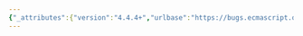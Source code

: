 ```yaml
---
{"_attributes":{"version":"4.4.4+","urlbase":"https://bugs.ecmascript.org/","maintainer":"dherman@mozilla.com"},"bug":{"bug_id":978,"creation_ts":"2012-11-21 11:54:00 -0800","short_desc":"9.1.5 + 9.1.6: upright \"k\"","delta_ts":"2012-11-23 09:45:19 -0800","product":"Draft for 6th Edition","component":"editorial issue","version":"Rev 11: October 26, 2012 Draft","rep_platform":"All","op_sys":"All","bug_status":"RESOLVED","resolution":"FIXED","priority":"Normal","bug_severity":"enhancement","everconfirmed":true,"reporter":{"uid":"jmdyck","name":"Michael Dyck"},"assigned_to":{"uid":"allen","name":"Allen Wirfs-Brock"},"long_desc":[{"commentid":2482,"comment_count":0,"who":{"uid":"jmdyck","name":"Michael Dyck"},"bug_when":"2012-11-21 11:54:58 -0800","thetext":"In 9.1.5 \"ToInt32: (Signed 32 Bit Integer)\"\nand 9.1.6 \"ToUint32: (Unsigned 32 Bit Integer)\",\nstep 5 says:\n    Let int32bit be posInt modulo 2^32; that is, a finite integer value k\n    of Number type with positive sign and less than 2^32 in magnitude such that\n    the mathematical difference of posInt and k is mathematically an integer\n    multiple of 2^32.\nwhere both occurrences of 'k' are in an upright font.\n\nChange each to an italic font."},{"commentid":2486,"comment_count":1,"who":{"uid":"jmdyck","name":"Michael Dyck"},"bug_when":"2012-11-21 12:52:33 -0800","thetext":"But see Bug 981, which suggests deleting the text that contains the upright 'k's."},{"commentid":2488,"comment_count":2,"who":{"uid":"allen","name":"Allen Wirfs-Brock"},"bug_when":"2012-11-21 15:44:38 -0800","thetext":"corrected in rev 12 editor's draft"},{"commentid":2569,"comment_count":3,"who":{"uid":"allen","name":"Allen Wirfs-Brock"},"bug_when":"2012-11-23 09:45:19 -0800","thetext":"corrected in rev 12, Nov. 22, 2012 draft"}]}}
---
```

